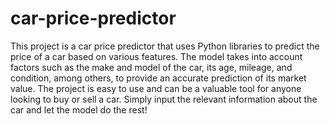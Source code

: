 # car-price-predictor
This project is a car price predictor that uses Python libraries to predict the price of a car based on various features. The model takes into account factors such as the make and model of the car, its age, mileage, and condition, among others, to provide an accurate prediction of its market value. The project is easy to use and can be a valuable tool for anyone looking to buy or sell a car. Simply input the relevant information about the car and let the model do the rest!
